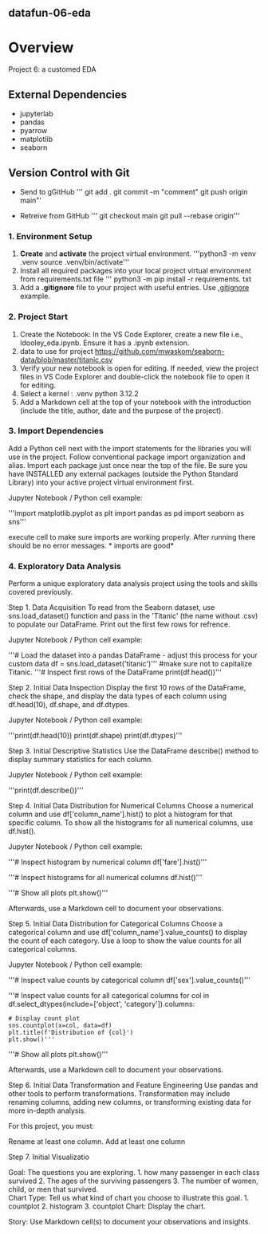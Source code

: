 ## datafun-06-eda

# Overview
Project 6: a customed EDA

## External Dependencies

- jupyterlab
- pandas
- pyarrow
- matplotlib
- seaborn

## Version Control with Git
 - Send to gGitHub
 ''' git add .
     git commit -m "comment"
     git push origin main"'

 - Retreive from GitHub
 ''' git checkout main
     git pull --rebase origin'''

### 1. Environment Setup

1. **Create** and **activate** the project virtual environment.
        '''python3 -m venv .venv
           source .venv/bin/activate'''
2. Install all required packages into your local project virtual environment from requirements.txt file
    ''' python3 -m pip install -r requirements. txt
3. Add a **.gitignore** file to your project with useful entries. Use [.gitignore](.gitignore) example.

### 2. Project Start
1. Create the Notebook: In the VS Code Explorer, create a new file i.e., ldooley_eda.ipynb. Ensure it has a .ipynb extension.
2. data to use for project
       https://github.com/mwaskom/seaborn-data/blob/master/titanic.csv
4. Verify your new notebook is open for editing. If needed, view the project files in VS Code Explorer and double-click the notebook file to open it for editing.  
5. Select a kernel : .venv python 3.12.2
6. Add a Markdown cell at the top of your notebook with the introduction (include the title, author, date and the purpose of the project).

### 3. Import Dependencies 
Add a Python cell next with the import statements for the libraries you will use in the project. Follow conventional package import organization and alias. Import each package just once near the top of the file. Be sure you have INSTALLED any external packages (outside the Python Standard Library) into your active project virtual environment first.

Jupyter Notebook / Python cell example:

'''import matplotlib.pyplot as plt
   import pandas as pd
   import seaborn as sns'''

execute cell to make sure imports are working properly. After running there should be no error messages.  * imports are good*


### 4. Exploratory Data Analysis
Perform a unique exploratory data analysis project using the tools and skills covered previously.

Step 1. Data Acquisition
 To read from the Seaborn dataset, use sns.load_dataset() function and pass in the 'Titanic' (the name without .csv) to populate our DataFrame. Print out the first few rows for refrence. 

Jupyter Notebook / Python cell example:

'''# Load the dataset into a pandas DataFrame - adjust this process for your custom data 
df = sns.load_dataset('titanic')'''   #make sure not to capitalize Titanic.
'''# Inspect first rows of the DataFrame
print(df.head())'''

Step 2. Initial Data Inspection
Display the first 10 rows of the DataFrame, check the shape, and display the data types of each column using df.head(10), df.shape, and df.dtypes.

Jupyter Notebook / Python cell example:

'''print(df.head(10))
   print(df.shape)
   print(df.dtypes)'''

Step 3. Initial Descriptive Statistics
Use the DataFrame describe() method to display summary statistics for each column.

Jupyter Notebook / Python cell example:

'''print(df.describe())'''

Step 4. Initial Data Distribution for Numerical Columns
Choose a numerical column and use df['column_name'].hist() to plot a histogram for that specific column. To show all the histograms for all numerical columns, use df.hist().

Jupyter Notebook / Python cell example:

'''# Inspect histogram by numerical column
   df['fare'].hist()'''

'''# Inspect histograms for all numerical columns
   df.hist()'''

'''# Show all plots
   plt.show()'''

Afterwards, use a Markdown cell to document your observations.

Step 5. Initial Data Distribution for Categorical Columns
Choose a categorical column and use df['column_name'].value_counts() to display the count of each category. Use a loop to show the value counts for all categorical columns.

Jupyter Notebook / Python cell example:

'''# Inspect value counts by categorical column
   df['sex'].value_counts()'''

'''# Inspect value counts for all categorical columns
   for col in df.select_dtypes(include=['object', 'category']).columns:
    
    # Display count plot
    sns.countplot(x=col, data=df)
    plt.title(f'Distribution of {col}')
    plt.show()'''

'''# Show all plots
   plt.show()'''

Afterwards, use a Markdown cell to document your observations.

Step 6. Initial Data Transformation and Feature Engineering
Use pandas and other tools to perform transformations. Transformation may include renaming columns, adding new columns, or transforming existing data for more in-depth analysis.

For this project, you must:

Rename at least one column.
Add at least one column

Step 7. Initial Visualizatio

Goal: The questions you are exploring.
        1. how many passenger in each class survived 
        2. The ages of the surviving passengers 
        3. The number of women, child, or men that survived.  
      Chart Type: Tell us what kind of chart you choose to illustrate this goal.
        1. countplot
        2. histogram
        3. countplot
Chart: Display the chart.

Story: Use Markdown cell(s) to document your observations and insights.
